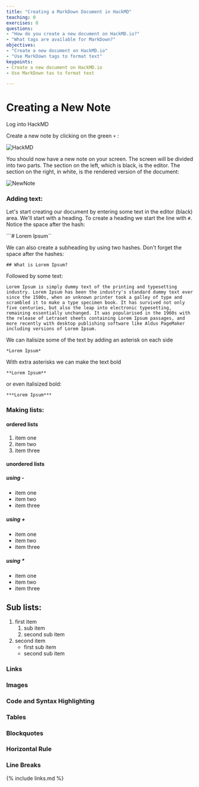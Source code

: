 ```yaml
---
title: "Creating a MarkDown Document in HackMD"
teaching: 0
exercises: 0
questions:
- "How do you create a new document on HackMD.io?"
- "What tags are available for MarkDown?"
objectives:
- "Create a new document on HackMD.io"
- "Use MarkDown tags to format text"
keypoints:
- Create a new document on HackMD.io
- Use MarkDown tas to format text

---
```


# Creating a New Note

Log into HackMD

Create a new note by clicking on the green ```+``` :

![HackMD]({{relative_root_path}}/fig/HackMD.png)

You should now have a new note on your screen. The screen will be divided into two parts. The section on the left, which is black, is the editor. The section on the right, in white, is the rendered version of the document:

![NewNote]({{relative_root_path}}/fig/NewNote.png)

### Adding text:
Let's start creating our document by entering some text in the editor (black) area. We'll start with a heading. To create a heading we start the line with ```#```. Notice the space after the hash:

```# Lorem Ipsum``

We can also create a subheading by using two hashes. Don't forget the space after the hashes:

```## What is Lorem Ipsum?```

Followed by some text:

```
Lorem Ipsum is simply dummy text of the printing and typesetting industry. Lorem Ipsum has been the industry's standard dummy text ever since the 1500s, when an unknown printer took a galley of type and scrambled it to make a type specimen book. It has survived not only five centuries, but also the leap into electronic typesetting, remaining essentially unchanged. It was popularised in the 1960s with the release of Letraset sheets containing Lorem Ipsum passages, and more recently with desktop publishing software like Aldus PageMaker including versions of Lorem Ipsum.
```
We can italisize some of the text by adding an asterisk on each side

```*Lorem Ipsum*```

With extra asterisks we can make the text bold

```**Lorem Ipsum**```

or even italisized bold:

```***Lorem Ipsum***```

### Making lists:

#### ordered lists
1. item one
1. item two
1. item three

#### unordered lists
##### using -
- item one
- item two
- item three

##### using +
+ item one
+ item two
+ item three

##### using *
* item one
* item two
* item three

## Sub lists:
1. first item
	1. sub item
	1. second sub item
2. second item
	- first sub item
	- second sub item

### Links
### Images
### Code and Syntax Highlighting
### Tables
### Blockquotes
### Horizontal Rule
### Line Breaks

{% include links.md %}

